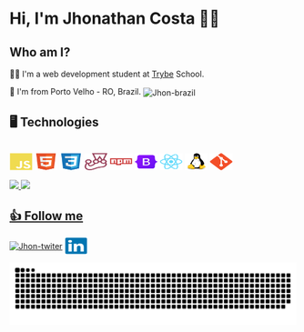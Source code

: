# Hi, I'm Jhonathan Costa 🧔🏻

 ## Who am I? 

👨‍💻 I'm a web development student at [Trybe](https://www.betrybe.com/) School.
 </br>
 <div style="display: inline_block"><p>📍 I'm from Porto Velho - RO, Brazil.
  <img align="center" alt="Jhon-brazil" src="https://img.icons8.com/color/50/000000/brazil-circular.png">
 </div>
 
## 🖥️ Technologies
<div style="display: inline_block"><br>
  <img align="center" alt="Jhon-Js" height="30" width="40" src="https://raw.githubusercontent.com/devicons/devicon/master/icons/javascript/javascript-plain.svg">
  <img align="center" alt="Jhon-HTML" height="30" width="40" src="https://raw.githubusercontent.com/devicons/devicon/master/icons/html5/html5-original.svg">
  <img align="center" alt="Jhon-CSS" height="30" width="40" src="https://raw.githubusercontent.com/devicons/devicon/master/icons/css3/css3-original.svg">
  <img align="center" alt="Jhon-CSS" height="30" width="40" src="https://github.com/devicons/devicon/blob/master/icons/jest/jest-plain.svg">
 <img align="center" alt="Jhon-React" height="30" width="40" src="https://github.com/devicons/devicon/blob/master/icons/npm/npm-original-wordmark.svg">
  <img align="center" alt="Jhon-CSS" height="30" width="40" src="https://github.com/devicons/devicon/blob/master/icons/bootstrap/bootstrap-original.svg">
  <img align="center" alt="Jhon-React" height="30" width="40" src="https://raw.githubusercontent.com/devicons/devicon/master/icons/react/react-original.svg">
  <img align="center" alt="Jhon-React" height="30" width="40" src="https://github.com/devicons/devicon/blob/master/icons/linux/linux-original.svg">
  <img align="center" alt="Jhon-React" height="30" width="40" src="https://github.com/devicons/devicon/blob/master/icons/git/git-original.svg">
</div>
</br>
<div>
  <a href="https://github.com/jhonathancs">
  <img height="168em" src="https://github-readme-stats.vercel.app/api?username=Jhonathancs&show_icons=true&theme=dracula&include_all_commits=true&count_private=true"/>
  <img height="168em" src="https://github-readme-stats.vercel.app/api/top-langs/?username=jhonathancs&layout=compact&langs_count=16&theme=dracula"/>
</div>

 ## 👍 Follow me
<div> 
      <a href="https://www.instagram.com/jhonathan_jcs/" target="_blank"><img align="center" alt="Jhon-twiter"src="https://img.icons8.com/fluency/48/000000/instagram-new.png"></a>
   <a href="https://www.linkedin.com/in/jhonathan-cs/" target="_blank"><img align="center" alt="Jhon-face" height="30" width="40" src="https://github.com/devicons/devicon/blob/master/icons/linkedin/linkedin-original.svg" target="_blank"></a>
</div>
 
   ![Snake animation](https://github.com/jhonathancs/jhonathancs/blob/output/github-contribution-grid-snake.svg)
